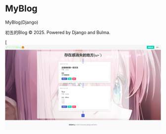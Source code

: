 # MyBlog
MyBlog(Django)

初五的Blog © 2025. Powered by Django and Bulma.

[![初五的Blog🤗.png](/初五的Blog🤗.png)
